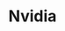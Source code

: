 ---
view: category
lang: en
order: 1
top: true
title: Nvidia
description: Nvidia Corporation is an American multinational technology company incorporated in Delaware and based in Santa Clara, California.
excerpt: Nvidia Corporation is an American multinational technology company incorporated in Delaware and based in Santa Clara, California. It designs graphics processing units (GPUs) for the gaming and professional markets, as well as system on a chip units (SoCs) for the mobile computing and automotive market. Its primary GPU product line, labeled "GeForce", is in direct competition with Advanced Micro Devices' (AMD) "Radeon" products. Nvidia expanded its presence in the gaming industry with its handheld Shield Portable, Shield Tablet, and Shield Android TV.
slug: nvidia
meta:
  - property: og:image
    content: /image-social-share.png
  - name: twitter:image
    content: /image-social-share.png
---